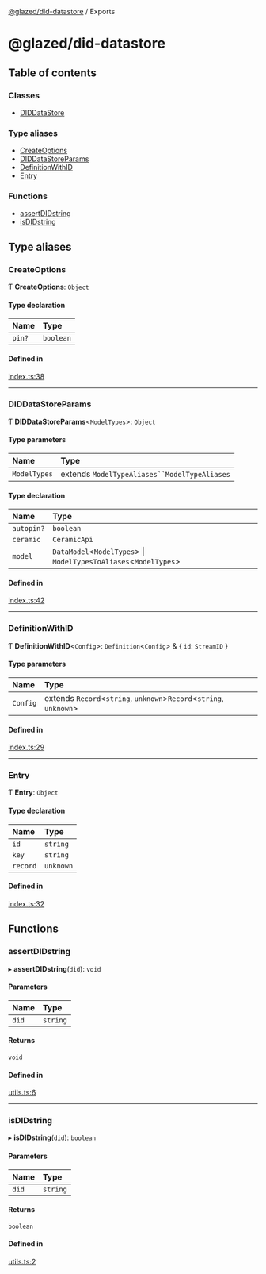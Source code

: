 [@glazed/did-datastore](README.md) / Exports

# @glazed/did-datastore

## Table of contents

### Classes

- [DIDDataStore](classes/DIDDataStore.md)

### Type aliases

- [CreateOptions](modules.md#createoptions)
- [DIDDataStoreParams](modules.md#diddatastoreparams)
- [DefinitionWithID](modules.md#definitionwithid)
- [Entry](modules.md#entry)

### Functions

- [assertDIDstring](modules.md#assertdidstring)
- [isDIDstring](modules.md#isdidstring)

## Type aliases

### CreateOptions

Ƭ **CreateOptions**: `Object`

#### Type declaration

| Name | Type |
| :------ | :------ |
| `pin?` | `boolean` |

#### Defined in

[index.ts:38](https://github.com/ceramicstudio/js-idx/blob/53dfead/packages/did-datastore/src/index.ts#L38)

___

### DIDDataStoreParams

Ƭ **DIDDataStoreParams**<`ModelTypes`\>: `Object`

#### Type parameters

| Name | Type |
| :------ | :------ |
| `ModelTypes` | extends `ModelTypeAliases``ModelTypeAliases` |

#### Type declaration

| Name | Type |
| :------ | :------ |
| `autopin?` | `boolean` |
| `ceramic` | `CeramicApi` |
| `model` | `DataModel`<`ModelTypes`\> \| `ModelTypesToAliases`<`ModelTypes`\> |

#### Defined in

[index.ts:42](https://github.com/ceramicstudio/js-idx/blob/53dfead/packages/did-datastore/src/index.ts#L42)

___

### DefinitionWithID

Ƭ **DefinitionWithID**<`Config`\>: `Definition`<`Config`\> & { `id`: `StreamID`  }

#### Type parameters

| Name | Type |
| :------ | :------ |
| `Config` | extends `Record`<`string`, `unknown`\>`Record`<`string`, `unknown`\> |

#### Defined in

[index.ts:29](https://github.com/ceramicstudio/js-idx/blob/53dfead/packages/did-datastore/src/index.ts#L29)

___

### Entry

Ƭ **Entry**: `Object`

#### Type declaration

| Name | Type |
| :------ | :------ |
| `id` | `string` |
| `key` | `string` |
| `record` | `unknown` |

#### Defined in

[index.ts:32](https://github.com/ceramicstudio/js-idx/blob/53dfead/packages/did-datastore/src/index.ts#L32)

## Functions

### assertDIDstring

▸ **assertDIDstring**(`did`): `void`

#### Parameters

| Name | Type |
| :------ | :------ |
| `did` | `string` |

#### Returns

`void`

#### Defined in

[utils.ts:6](https://github.com/ceramicstudio/js-idx/blob/53dfead/packages/did-datastore/src/utils.ts#L6)

___

### isDIDstring

▸ **isDIDstring**(`did`): `boolean`

#### Parameters

| Name | Type |
| :------ | :------ |
| `did` | `string` |

#### Returns

`boolean`

#### Defined in

[utils.ts:2](https://github.com/ceramicstudio/js-idx/blob/53dfead/packages/did-datastore/src/utils.ts#L2)
